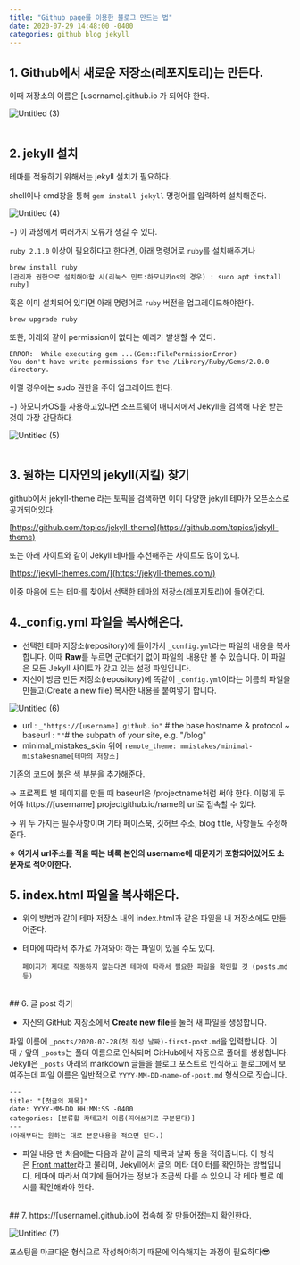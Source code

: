 ```yaml
---
title: "Github page를 이용한 블로그 만드는 법"
date: 2020-07-29 14:48:00 -0400
categories: github blog jekyll
---
```



## 1. Github에서 새로운 저장소(레포지토리)는 만든다.    
이때 저장소의 이름은 [username].github.io 가 되어야 한다.   

![Untitled (3)](https://user-images.githubusercontent.com/55476465/88764378-d4eceb80-d1af-11ea-81d9-a4b8d4d527f4.png)   
<br/>
## 2. jekyll 설치

테마를 적용하기 위해서는 jekyll 설치가 필요하다. 

shell이나 cmd창을 통해 `gem install jekyll` 명령어를 입력하여 설치해준다.   

![Untitled (4)](https://user-images.githubusercontent.com/55476465/88764383-d74f4580-d1af-11ea-9a27-fbcecd0d044c.png)   

+) 이 과정에서 여러가지 오류가 생길 수 있다.

`ruby 2.1.0` 이상이 필요하다고 한다면, 아래 명령어로 `ruby`를 설치해주거나

```
brew install ruby
[관리자 권한으로 설치해야할 시(리눅스 민트:하모니카os의 경우) : sudo apt install ruby]
```

혹은 이미 설치되어 있다면 아래 명령어로 `ruby` 버전을 업그레이드해야한다.

```
brew upgrade ruby

```

또한, 아래와 같이 permission이 없다는 에러가 발생할 수 있다.

```
ERROR:  While executing gem ...(Gem::FilePermissionError)
You don't have write permissions for the /Library/Ruby/Gems/2.0.0 directory.

```

이럴 경우에는 sudo 권한을 주어 업그레이드 한다.

+) 하모니카OS를 사용하고있다면 소프트웨어 매니저에서 Jekyll을 검색해 다운 받는 것이 가장 간단하다.   

![Untitled (5)](https://user-images.githubusercontent.com/55476465/88764393-dae2cc80-d1af-11ea-8e12-4ff159a46c12.png)   
<br/>
## 3. 원하는 디자인의 jekyll(지킬) 찾기

github에서 jekyll-theme 라는 토픽을 검색하면 이미 다양한 jekyll 테마가 오픈소스로 공개되어있다. 

[https://github.com/topics/jekyll-theme](https://github.com/topics/jekyll-theme)

또는 아래 사이트와 같이 Jekyll 테마를 추천해주는 사이트도 많이 있다.

[https://jekyll-themes.com/](https://jekyll-themes.com/) 

이중 마음에 드는 테마를 찾아서 선택한 테마의 저장소(레포지토리)에 들어간다.
<br/>
## 4._config.yml 파일을 복사해온다.

- 선택한 테마 저장소(repository)에 들어가서 `_config.yml`라는 파일의 내용을 복사합니다. 이때 **Raw**를 누르면 군더더기 없이 파일의 내용만 볼 수 있습니다. 이 파일은 모든 Jekyll 사이트가 갖고 있는 설정 파일입니다.
- 자신이 방금 만든 저장소(repository)에 똑같이 `_config.yml`이라는 이름의 파일을 만들고(Create a new file)  복사한 내용을 붙여넣기 합니다.

![Untitled (6)](https://user-images.githubusercontent.com/55476465/88764401-dcac9000-d1af-11ea-816d-ae9f8595a8b0.png)   

- url : `_"https://[username].github.io"` # the base hostname & protocol ~
baseurl : `""`# the subpath of your site, e.g. "/blog"
- minimal_mistakes_skin 위에 `remote_theme: mmistakes/minimal-mistakesname[테마의 저장소]`

기존의 코드에 붉은 색 부분을 추가해준다.

→ 프로젝트 별 페이지를 만들 때 baseurl은 /projectname처럼 써야 한다. 이렇게 두어야 https://[username].projectgithub.io/name의 url로 접속할 수 있다.

→ 위 두 가지는 필수사항이며 기타 페이스북, 깃허브 주소, blog title, 사항들도 수정해준다.

**※ 여기서 url주소를 적을 때는 비록 본인의 username에 대문자가 포함되어있어도 소문자로 적어야한다.**
<br/>
## 5. index.html 파일을 복사해온다.

- 위의 방법과 같이 테마 저장소 내의 index.html과 같은 파일을 내 저장소에도 만들어준다.
- 테마에 따라서 추가로 가져와야 하는 파일이 있을 수도 있다.

      페이지가 제대로 작동하지 않는다면 테마에 따라서 필요한 파일을 확인할 것 (posts.md 등) 
<br/>
## 6. 글 post 하기

- 자신의 GitHub 저장소에서 **Create new file**을 눌러 새 파일을 생성합니다.

파일 이름에 `_posts/2020-07-28(첫 작성 날짜)-first-post.md`을 입력합니다. 이 때 `/` 앞의 `_posts`는 폴더 이름으로 인식되며 GitHub에서 자동으로 폴더를 생성합니다. Jekyll은 `_posts` 아래의 markdown 글들을 블로그 포스트로 인식하고 블로그에서 보여주는데 파일 이름은 일반적으로 `YYYY-MM-DD-name-of-post.md` 형식으로 짓습니다.

```
---
title: "[첫글의 제목]"
date: YYYY-MM-DD HH:MM:SS -0400
categories: [분류할 카테고리 이름(띄어쓰기로 구분된다)]
---
(아래부터는 원하는 대로 본문내용을 적으면 된다.)
```

- 파일 내용 맨 처음에는 다음과 같이 글의 제목과 날짜 등을 적어줍니다. 이 형식은 [Front matter](https://jekyllrb.com/docs/frontmatter/)라고 불리며, Jekyll에서 글의 메타 데이터를 확인하는 방법입니다. 테마에 따라서 여기에 들어가는 정보가 조금씩 다를 수 있으니 각 테마 별로 예시를 확인해봐야 한다.
<br/>
## 7.  https://[username].github.io에 접속해 잘 만들어졌는지 확인한다.   

![Untitled (7)](https://user-images.githubusercontent.com/55476465/88764406-de765380-d1af-11ea-821b-003e40bb9ace.png)   

포스팅을 마크다운 형식으로 작성해야하기 때문에 익숙해지는 과정이 필요하다😎
